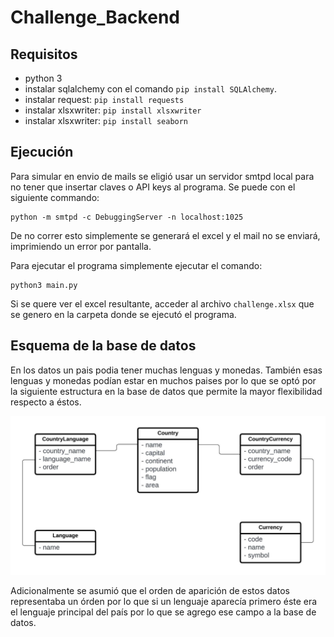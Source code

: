 # Challenge_Backend

## Requisitos

- python 3
- instalar sqlalchemy con el comando `pip install SQLAlchemy`.
- instalar request: `pip install requests`
- instalar xlsxwriter: `pip install xlsxwriter`
- instalar xlsxwriter: `pip install seaborn`

## Ejecución

Para simular en envio de mails se eligió usar un servidor smtpd local para no tener que insertar claves o API keys al programa. Se puede con el siguiente commando:

```
python -m smtpd -c DebuggingServer -n localhost:1025
```

De no correr esto simplemente se generará el excel y el mail no se enviará, imprimiendo un error por pantalla.

Para ejecutar el programa simplemente ejecutar el comando:
```
python3 main.py
```

Si se quere ver el excel resultante, acceder al archivo `challenge.xlsx` que se genero en la carpeta donde se ejecutó el programa.

## Esquema de la base de datos

En los datos un pais podia tener muchas lenguas y monedas. También esas lenguas y monedas podían estar en muchos paises por lo que se optó por la siguiente estructura en la base de datos que permite la mayor flexibilidad respecto a éstos.

![Diagrama de Esquema](database_schema_diagram.jpeg)

Adicionalmente se asumió que el orden de aparición de estos datos representaba un órden por lo que si un lenguaje aparecía primero éste era el lenguaje principal del país por lo que se agrego ese campo a la base de datos.